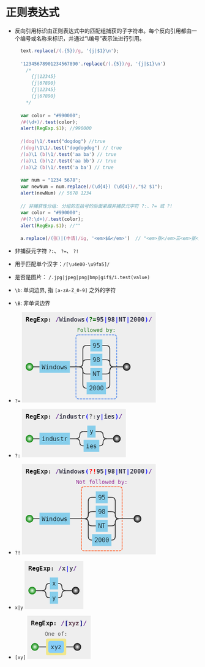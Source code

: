 # 正则表达式

+ 反向引用标识由正则表达式中的匹配组捕获的子字符串。每个反向引用都由一个编号或名称来标识，并通过“\编号”表示法进行引用。

  ```js
    text.replace(/(.{5})/g, '{j|$1}\n');

    '12345678901234567890'.replace(/(.{5})/g, '{j|$1}\n')
      /*
        {j|12345}
        {j|67890}
        {j|12345}
        {j|67890}
      */

    var color = "#990000";
    /#(\d+)/.test(color);
    alert(RegExp.$1); //990000

    /(dog)\1/.test("dogdog") //true
    /(dog)\1\1/.test("dogdogdog") // true
    /(a)\1 (b)\1/.test('aa ba') // true
    /(a)\1 (b)\2/.test('aa bb') // true
    /(a)\2 (b)\1/.test('a ba') // true

    var num = "1234 5678";
    var newNum = num.replace(/(\d{4}) (\d{4})/,"$2 $1");
    alert(newNum) // 5678 1234

    // 非捕获性分组: 分组的左括号的后面紧跟非捕获元字符 ?:、?= 或 ?!
    var color = "#990000";
    /#(?:\d+)/.test(color);
    alert(RegExp.$1); //""

    a.replace(/(张)|(申请)/ig, '<em>$&</em>')  // "<em>张</em>三<em>张</em>的<em>申请</em>"

  ```

+ 非捕获元字符 `?:`、 `?=`、 `?!`
+ 用于匹配单个汉字：`/[\u4e00-\u9fa5]/`
+ 是否是图片： `/.jpg|jpeg|png|bmp|gif$/i.test(value)`
+ `\b`: 单词边界, 指 `[a-zA-Z_0-9]` 之外的字符
+ `\B`: 非单词边界
+ `?=` ![?:](../assets/regxp/regxp1.png)
+ `?:` ![?=](../assets/regxp/regxp2.png)
+ `?!` ![?!](../assets/regxp/regxp3.png)
+ `x|y` ![|](../assets/regxp/regxp4.png)
+ `[xy]` ![[xy]](../assets/regxp/regxp5.png)